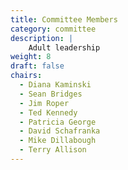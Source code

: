 ```yaml
---
title: Committee Members
category: committee
description: |
    Adult leadership
weight: 8
draft: false
chairs:
  - Diana Kaminski
  - Sean Bridges
  - Jim Roper
  - Ted Kennedy
  - Patricia George
  - David Schafranka
  - Mike Dillabough
  - Terry Allison
---
```

